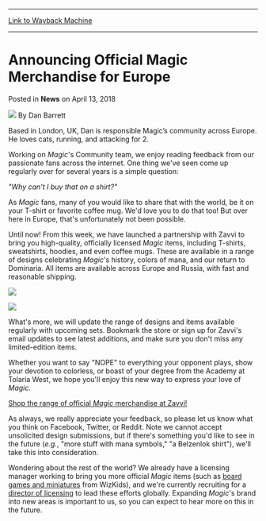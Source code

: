 
---
[Link to Wayback Machine](https://web.archive.org/web/20180414212202/https://magic.wizards.com/en/articles/archive/news/announcing-official-magic-merchandise-europe-2018-04-13)

[_metadata_:author]:- "Dan Barrett"
[_metadata_:description]:- "Dan introduces a new range of official Magic merchandise, now available in Europe."
[_metadata_:generator]:- "Drupal 7 (http://drupal.org)"
[_metadata_:node]:- "1267191"
[_metadata_:publish_date]:- "2018-04-13"
[_metadata_:source]:- "div-main-content"
[_metadata_:title]:- "Announcing Official Magic Merchandise for Europe"
[_metadata_:wayback_capture_timestamp]:- "2018-04-14 21:22:02"
[_metadata_:wayback_raw_url]:- "https://web.archive.org/web/20180414212202id_/https://magic.wizards.com/en/articles/archive/news/announcing-official-magic-merchandise-europe-2018-04-13"
[_metadata_:wayback_url]:- "https://magic.wizards.com/en/articles/archive/news/announcing-official-magic-merchandise-europe-2018-04-13"
---


Announcing Official Magic Merchandise for Europe
================================================



 Posted in **News**
 on April 13, 2018 






![](https://magic.wizards.com/sites/mtg/files/styles/auth_small/public/images/person/Dan_sm.jpg?itok=BMVDFVNc)
By Dan Barrett




Based in London, UK, Dan is responsible Magic’s community across Europe. He loves cats, running, and attacking for 2. 






Working on *Magic*'s Community team, we enjoy reading feedback from our passionate fans across the internet. One thing we've seen come up regularly over for several years is a simple question:


*"Why can't I buy that on a shirt?"*


As *Magic* fans, many of you would like to share that with the world, be it on your T-shirt or favorite coffee mug. We'd love you to do that too! But over here in Europe, that's unfortunately not been possible.


Until now! From this week, we have launched a partnership with Zavvi to bring you high-quality, officially licensed *Magic* items, including T-shirts, sweatshirts, hoodies, and even coffee mugs. These are available in a range of designs celebrating *Magic*'s history, colors of mana, and our return to Dominaria. All items are available across Europe and Russia, with fast and reasonable shipping.


![](https://media.wizards.com/2018/images/daily/9S0U6LjRza.jpg)


![](https://media.wizards.com/2018/images/daily/3FHsVoN0nY.jpg)


What's more, we will update the range of designs and items available regularly with upcoming sets. Bookmark the store or sign up for Zavvi's email updates to see latest additions, and make sure you don't miss any limited-edition items.


Whether you want to say "NOPE" to everything your opponent plays, show your devotion to colorless, or boast of your degree from the Academy at Tolaria West, we hope you'll enjoy this new way to express your love of *Magic*.


[Shop the range of official *Magic* merchandise at Zavvi!](https://goo.gl/sCUZfA)


As always, we really appreciate your feedback, so please let us know what you think on Facebook, Twitter, or Reddit. Note we cannot accept unsolicited design submissions, but if there's something you'd like to see in the future (*e.g.*, "more stuff with mana symbols," "a Belzenlok shirt"), we'll take this into consideration.


Wondering about the rest of the world? We already have a licensing manager working to bring you more official *Magic* items (such as [board games and miniatures](https://wizkids.com/2017/11/14/wizkids-expands-licensing-partnership-with-wizards-of-the-coast/) from WizKids), and we're currently recruiting for a [director of licensing](http://company.wizards.com/job/director-category-licensing) to lead these efforts globally. Expanding *Magic*'s brand into new areas is important to us, so you can expect to hear more on this in the future.







